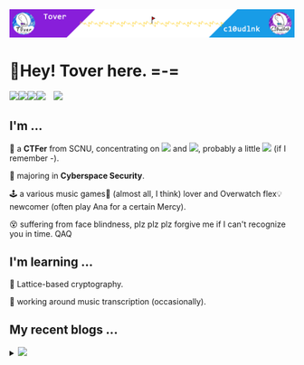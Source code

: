 <img src="headPic_Tover.png" />

# 🎇Hey! Tover here. =-=

<a href="https://tover.xyz/" target="_blank"><img src="https://img.shields.io/badge/-📜 Tover's Blog-blue?style=flat-square"></a><a href="https://c10udlnk.top/" target="_blank"><img src="https://img.shields.io/badge/-📜 c10udlnk's Blog-blueviolet?style=flat-square"></a><a href="https://github.com/ToverPomelo" target="_blank"><img src="https://img.shields.io/badge/-github-black?logo=github&style=flat-square"></a><a href="https://0xffff.one/u/Tover" target="_blank"><img src="https://img.shields.io/badge/-💻 0xffff-e8ecf3?style=flat-square"></a>&emsp;<img src="https://komarev.com/ghpvc/?username=Tover&style=plastic&color=red" />

## I'm ...

🚩 a **CTFer** from SCNU, concentrating on <img src="https://img.shields.io/static/v1?label=&&message=Crypto&style=social"> and <img src="https://img.shields.io/static/v1?label=&message=Misc&style=social">, probably a little <img src="https://img.shields.io/static/v1?label=&message=PWN&style=social"> (if I remember -).

🧭 majoring in **Cyberspace Security**.

🕹 a various music games🎼 (almost all, I think) lover and Overwatch flex💡 newcomer (often play Ana for a certain Mercy).

😵 suffering from face blindness, plz plz plz forgive me if I can't recognize you in time. QAQ

## I'm learning ...

📍 Lattice-based cryptography.

📍 working around music transcription (occasionally).

## My recent blogs ...

<details>
  <summary><img src="https://img.shields.io/badge/-📢 Click to view more!-blue?style=for-the-badge"></summary>
  <!-- BLOG-POST-LIST:START -->

🎆 Jan 03, 2024: [Wiener没有说的攻击范围](https://tover.xyz/p/Wiener-general/)

🎆 Dec 18, 2023: [2023强网杯密码部分题解](https://tover.xyz/p/2023-qwb-Crypto-Part/)

🎆 Dec 05, 2023: [在SageMath中安装G6K](https://tover.xyz/p/G6k-Sage-Install/)

🎆 Nov 06, 2023: [2023鹏城杯密码全WP](https://tover.xyz/p/2023-pcb-Crypto/)

🎆 Oct 23, 2023: [2023 N1CTF密码部分题解](https://tover.xyz/p/2023-N1CTF-Crypto-Part/)

🎆 Oct 19, 2023: [可证明安全学习笔记——Diffie-Hellman的被动攻击](https://tover.xyz/p/Provable-security-Diffie-Hellman/)

🎆 Oct 11, 2023: [格攻击之小未知数方程求解入门——原理与例子](https://tover.xyz/p/LLL-attack-equation/)

🎆 Oct 10, 2023: [结式、伴随矩阵、特征多项式和2023江苏省数据安全竞赛的hardrsa](https://tover.xyz/p/resultant-companion-hardrsa/)

🎆 Sep 26, 2023: [置换群群元的开平方：以BRICS+的sqrt为例](https://tover.xyz/p/PermutationGroup-BRICS-sqrt/)

🎆 Sep 18, 2023: [区块链学习笔记：Ethernaut刷题记录](https://tover.xyz/p/Ethernaut-note/)<!-- BLOG-POST-LIST:END -->
</details>
